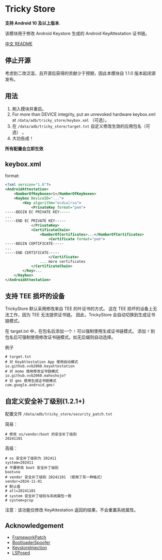 # Tricky Store

**支持 Android 10 及以上版本**.

该模块用于修改 Android Keystore 生成的 Android KeyAttestation 证书链。

[中文 README](README.zh-CN.md)

## 停止开源

考虑到二改泛滥，且开源后获得的贡献少于预期，因此本模块自 1.1.0 版本起闭源发布。

## 用法

1. 刷入模块并重启。
2. For more than DEVICE integrity, put an unrevoked hardware keybox.xml at `/data/adb/tricky_store/keybox.xml` （可选）。
3. 在 `/data/adb/tricky_store/target.txt` 自定义修改生效的应用包名（可选） 。
4. 大功告成！  

**所有配置会立即生效**

## keybox.xml

format:

```xml
<?xml version="1.0"?>
<AndroidAttestation>
    <NumberOfKeyboxes>1</NumberOfKeyboxes>
    <Keybox DeviceID="...">
        <Key algorithm="ecdsa|rsa">
            <PrivateKey format="pem">
-----BEGIN EC PRIVATE KEY-----
...
-----END EC PRIVATE KEY-----
            </PrivateKey>
            <CertificateChain>
                <NumberOfCertificates>...</NumberOfCertificates>
                    <Certificate format="pem">
-----BEGIN CERTIFICATE-----
...
-----END CERTIFICATE-----
                    </Certificate>
                ... more certificates
            </CertificateChain>
        </Key>...
    </Keybox>
</AndroidAttestation>
```

## 支持 TEE 损坏的设备

TrickyStore 默认采用修改来自 TEE 的叶证书的方式。
这在 TEE 损坏的设备上无法工作，因为 TEE 无法提供证书链。
因此，TrickyStore 会自动切换到生成证书链模式。  

在 target.txt 中，在包名后添加一个 `!` 可以强制使用生成证书链模式。
添加 `?` 到包名后可强制使用修改证书链模式。如无后缀则自动选择。

例子

```
# target.txt
# 对 KeyAttestation App 使用自动模式
io.github.vvb2060.keyattestation
# 对 momo 使用修改证书链模式
io.github.vvb2060.mahoshojo?
# 对 gms 使用生成证书链模式
com.google.android.gms!
```

## 自定义安全补丁级别(1.2.1+)

配置文件 `/data/adb/tricky_store/security_patch.txt`

简易：

```
# 修改 os/vendor/boot 的安全补丁级别
20241101
```

高级：

```
# os 安全补丁级别为 202411
system=202411
# 不要修改 boot 安全补丁级别
boot=no
# vendor 安全补丁级别 20241101 （使用了另一种格式）
vendor=2024-11-01
# 默认值
# all=20241101
# system 安全补丁级别与系统属性一致
# system=prop
```

注意：该功能仅修改 KeyAttestation 返回的结果，不会重置系统属性。

## Acknowledgement

- [FrameworkPatch](https://github.com/chiteroman/FrameworkPatch)
- [BootloaderSpoofer](https://github.com/chiteroman/BootloaderSpoofer)
- [KeystoreInjection](https://github.com/aviraxp/Zygisk-KeystoreInjection)
- [LSPosed](https://github.com/LSPosed/LSPosed)

